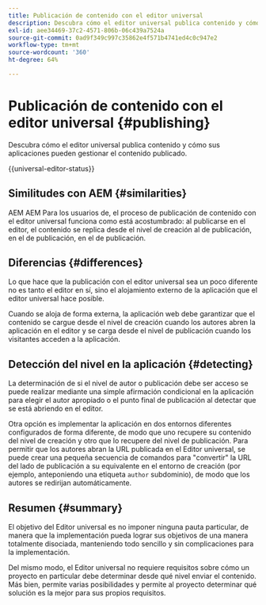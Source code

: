 ```yaml
---
title: Publicación de contenido con el editor universal
description: Descubra cómo el editor universal publica contenido y cómo sus aplicaciones pueden gestionar el contenido publicado.
exl-id: aee34469-37c2-4571-806b-06c439a7524a
source-git-commit: 0ad9f349c997c35862e4f571b4741ed4c0c947e2
workflow-type: tm+mt
source-wordcount: '360'
ht-degree: 64%

---
```



# Publicación de contenido con el editor universal {#publishing}

Descubra cómo el editor universal publica contenido y cómo sus aplicaciones pueden gestionar el contenido publicado.

{{universal-editor-status}}

## Similitudes con AEM {#similarities}

AEM AEM Para los usuarios de, el proceso de publicación de contenido con el editor universal funciona como está acostumbrado: al publicarse en el editor, el contenido se replica desde el nivel de creación al de publicación, en el de publicación, en el de publicación.

## Diferencias {#differences}

Lo que hace que la publicación con el editor universal sea un poco diferente no es tanto el editor en sí, sino el alojamiento externo de la aplicación que el editor universal hace posible.

Cuando se aloja de forma externa, la aplicación web debe garantizar que el contenido se cargue desde el nivel de creación cuando los autores abren la aplicación en el editor y se carga desde el nivel de publicación cuando los visitantes acceden a la aplicación.

## Detección del nivel en la aplicación {#detecting}

La determinación de si el nivel de autor o publicación debe ser acceso se puede realizar mediante una simple afirmación condicional en la aplicación para elegir el autor apropiado o el punto final de publicación al detectar que se está abriendo en el editor.

Otra opción es implementar la aplicación en dos entornos diferentes configurados de forma diferente, de modo que uno recupere su contenido del nivel de creación y otro que lo recupere del nivel de publicación. Para permitir que los autores abran la URL publicada en el Editor universal, se puede crear una pequeña secuencia de comandos para &quot;convertir&quot; la URL del lado de publicación a su equivalente en el entorno de creación (por ejemplo, anteponiendo una etiqueta `author` subdominio), de modo que los autores se redirijan automáticamente.

## Resumen {#summary}

El objetivo del Editor universal es no imponer ninguna pauta particular, de manera que la implementación pueda lograr sus objetivos de una manera totalmente disociada, manteniendo todo sencillo y sin complicaciones para la implementación.

Del mismo modo, el Editor universal no requiere requisitos sobre cómo un proyecto en particular debe determinar desde qué nivel enviar el contenido. Más bien, permite varias posibilidades y permite al proyecto determinar qué solución es la mejor para sus propios requisitos.

